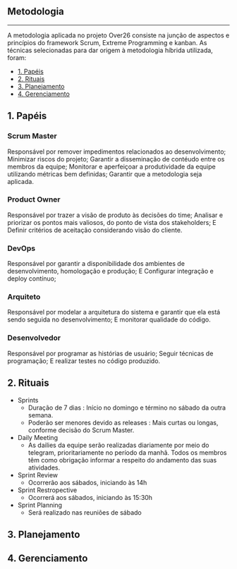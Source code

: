 ## Metodologia
<hr>

A metodologia aplicada no projeto Over26 consiste na junção de aspectos e princípios do framework Scrum, Extreme Programming e kanban. As técnicas selecionadas para dar origem à metodologia híbrida utilizada, foram:  

- [1. Papéis](#_1-Papéis)
- [2. Rituais](#_2-Rituais)
- [3. Planejamento](#_3-Planejamento)
- [4. Gerenciamento](#_4-Gerenciamento)

## 1. Papéis

### Scrum Master

Responsável por remover impedimentos relacionados ao desenvolvimento; Minimizar riscos do projeto; Garantir a disseminação de contéudo entre os membros da equipe; Monitorar e aperfeiçoar a produtividade da equipe utilizando métricas bem definidas; Garantir que a metodologia seja aplicada.


### Product Owner

Responsável por trazer a visão de produto às decisões do time; Analisar e priorizar os pontos mais valiosos, do ponto de vista dos stakeholders; E Definir critérios de aceitação considerando visão do cliente. 

### DevOps

Responsável por garantir a disponibilidade dos ambientes de desenvolvimento, homologação e produção; E Configurar integração e deploy contínuo; 

### Arquiteto

Responsável por modelar a arquitetura do sistema e garantir que ela está sendo seguida no desenvolvimento; E monitorar qualidade do código.

### Desenvolvedor

Responsável por programar as histórias de usuário; Seguir técnicas de programação; E realizar testes no código produzido. 

## 2. Rituais

* Sprints
    - Duração de 7 dias : Início no domingo e término no sábado da outra semana.
    - Poderão ser menores devido as releases : Mais curtas ou longas, conforme decisão do Scrum Master.
* Daily Meeting
    - As dailies da equipe serão realizadas diariamente por meio do telegram, prioritariamente no período da manhã. Todos os membros têm como obrigação informar a respeito do andamento das suas atividades.
* Sprint Review
    - Ocorrerão aos sábados, iniciando às 14h 
* Sprint Restropective
    - Ocorrerá aos sábados, iniciando às 15:30h
* Sprint Planning
    - Será realizado nas reuniões de sábado


## 3. Planejamento
## 4. Gerenciamento